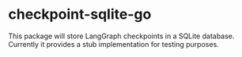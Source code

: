 # checkpoint-sqlite-go

This package will store LangGraph checkpoints in a SQLite database.
Currently it provides a stub implementation for testing purposes.
